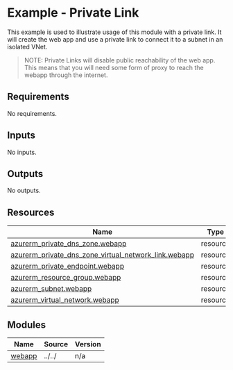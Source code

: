 # Example - Private Link

This example is used to illustrate usage of this module with a private link. It will create the web app and use a private link to connect it to a subnet in an isolated VNet.

> NOTE: Private Links will disable public reachability of the web app. This means that you will need some form of proxy to reach the webapp through the internet.

<!-- BEGIN_TF_DOCS -->
## Requirements

No requirements.

## Inputs

No inputs.

## Outputs

No outputs.

## Resources

| Name | Type |
|------|------|
| [azurerm_private_dns_zone.webapp](https://registry.terraform.io/providers/hashicorp/azurerm/latest/docs/resources/private_dns_zone) | resource |
| [azurerm_private_dns_zone_virtual_network_link.webapp](https://registry.terraform.io/providers/hashicorp/azurerm/latest/docs/resources/private_dns_zone_virtual_network_link) | resource |
| [azurerm_private_endpoint.webapp](https://registry.terraform.io/providers/hashicorp/azurerm/latest/docs/resources/private_endpoint) | resource |
| [azurerm_resource_group.webapp](https://registry.terraform.io/providers/hashicorp/azurerm/latest/docs/resources/resource_group) | resource |
| [azurerm_subnet.webapp](https://registry.terraform.io/providers/hashicorp/azurerm/latest/docs/resources/subnet) | resource |
| [azurerm_virtual_network.webapp](https://registry.terraform.io/providers/hashicorp/azurerm/latest/docs/resources/virtual_network) | resource |

## Modules

| Name | Source | Version |
|------|--------|---------|
| <a name="module_webapp"></a> [webapp](#module\_webapp) | ../../ | n/a |
<!-- END_TF_DOCS -->
